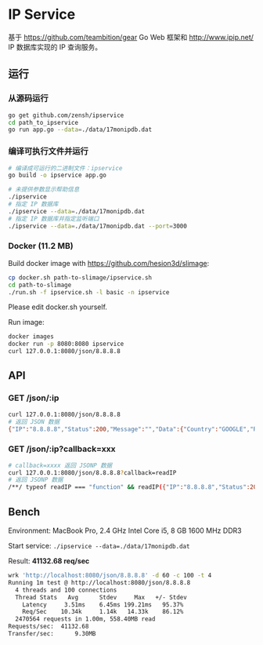 IP Service
====
基于 https://github.com/teambition/gear  Go Web 框架和 http://www.ipip.net/ IP 数据库实现的 IP 查询服务。

## 运行
### 从源码运行

```bash
go get github.com/zensh/ipservice
cd path_to_ipservice
go run app.go --data=./data/17monipdb.dat
```

### 编译可执行文件并运行

```bash
# 编译成可运行的二进制文件：ipservice
go build -o ipservice app.go

# 未提供参数显示帮助信息
./ipservice
# 指定 IP 数据库
./ipservice --data=./data/17monipdb.dat
# 指定 IP 数据库并指定监听端口
./ipservice --data=./data/17monipdb.dat --port=3000
```

### Docker (11.2 MB)

Build docker image with https://github.com/hesion3d/slimage:
```sh
cp docker.sh path-to-slimage/ipservice.sh
cd path-to-slimage
./run.sh -f ipservice.sh -l basic -n ipservice
```

Please edit docker.sh yourself.

Run image:
```sh
docker images
docker run -p 8080:8080 ipservice
curl 127.0.0.1:8080/json/8.8.8.8
```

## API

### GET /json/:ip

```bash
curl 127.0.0.1:8080/json/8.8.8.8
# 返回 JSON 数据
{"IP":"8.8.8.8","Status":200,"Message":"","Data":{"Country":"GOOGLE","Region":"GOOGLE","City":"N/A","Isp":"N/A"}}
```

### GET /json/:ip?callback=xxx

```bash
# callback=xxxx 返回 JSONP 数据
curl 127.0.0.1:8080/json/8.8.8.8?callback=readIP
# 返回 JSONP 数据
/**/ typeof readIP === "function" && readIP({"IP":"8.8.8.8","Status":200,"Message":"","Data":{"Country":"GOOGLE","Region":"GOOGLE","City":"N/A","Isp":"N/A"}});
```

## Bench

Environment: MacBook Pro, 2.4 GHz Intel Core i5, 8 GB 1600 MHz DDR3

Start service: `./ipservice --data=./data/17monipdb.dat`

Result: **41132.68 req/sec**
```bash
wrk 'http://localhost:8080/json/8.8.8.8' -d 60 -c 100 -t 4
Running 1m test @ http://localhost:8080/json/8.8.8.8
  4 threads and 100 connections
  Thread Stats   Avg      Stdev     Max   +/- Stdev
    Latency     3.51ms    6.45ms 199.21ms   95.37%
    Req/Sec    10.34k     1.14k   14.33k    86.12%
  2470564 requests in 1.00m, 558.40MB read
Requests/sec:  41132.68
Transfer/sec:      9.30MB
```
